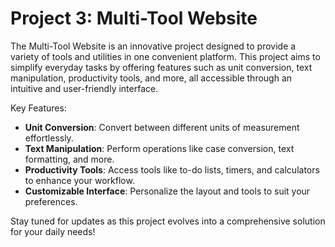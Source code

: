 # Project 3: Multi-Tool Website

The Multi-Tool Website is an innovative project designed to provide a variety of tools and utilities in one convenient platform. This project aims to simplify everyday tasks by offering features such as unit conversion, text manipulation, productivity tools, and more, all accessible through an intuitive and user-friendly interface.

Key Features:
- **Unit Conversion**: Convert between different units of measurement effortlessly.
- **Text Manipulation**: Perform operations like case conversion, text formatting, and more.
- **Productivity Tools**: Access tools like to-do lists, timers, and calculators to enhance your workflow.
- **Customizable Interface**: Personalize the layout and tools to suit your preferences.

Stay tuned for updates as this project evolves into a comprehensive solution for your daily needs!